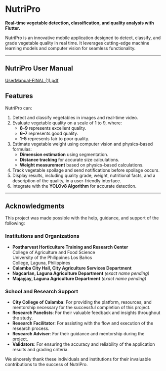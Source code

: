 # NutriPro  

**Real-time vegetable detection, classification, and quality analysis with Flutter.**  

NutriPro is an innovative mobile application designed to detect, classify, and grade vegetable quality in real time. It leverages cutting-edge machine learning models and computer vision for seamless functionality.  

---  
## NutriPro User Manual
[UserManual-FINAL (1).pdf](https://github.com/user-attachments/files/18580604/UserManual-FINAL.1.pdf)

## Features  

NutriPro can:  
1. Detect and classify vegetables in images and real-time video.  
2. Evaluate vegetable quality on a scale of 1 to 9, where:  
   - **8–9** represents excellent quality.  
   - **6–7** represents good quality.  
   - **1–5** represents fair to poor quality.  
3. Estimate vegetable weight using computer vision and physics-based formulas:  
   - **Dimension estimation** using segmentation.  
   - **Distance tracking** for accurate size calculations.  
   - **Weight measurement** based on physics-based calculations.  
4. Track vegetable spoilage and send notifications before spoilage occurs.  
5. Display results, including quality grade, weight, nutritional facts, and a description of the quality, in a user-friendly interface.  
6. Integrate with the **YOLOv8 Algorithm** for accurate detection.  

---  

## Acknowledgments  

This project was made possible with the help, guidance, and support of the following:  

### Institutions and Organizations  
- **Postharvest Horticulture Training and Research Center**  
  College of Agriculture and Food Science  
  University of the Philippines Los Baños  
  College, Laguna, Philippines  
- **Calamba City Hall, City Agriculture Services Department**  
- **Nagcarlan, Laguna Agriculture Department** *(exact name pending)*  
- **Majayjay, Laguna Agriculture Department** *(exact name pending)*  

### School and Research Support  
- **City College of Calamba**: For providing the platform, resources, and mentorship necessary for the successful completion of this project.  
- **Research Panelists**: For their valuable feedback and insights throughout the study.  
- **Research Facilitator**: For assisting with the flow and execution of the research process.  
- **Research Adviser**: For their guidance and mentorship during the project.  
- **Validators**: For ensuring the accuracy and reliability of the application results and grading criteria.  

We sincerely thank these individuals and institutions for their invaluable contributions to the success of NutriPro.  
